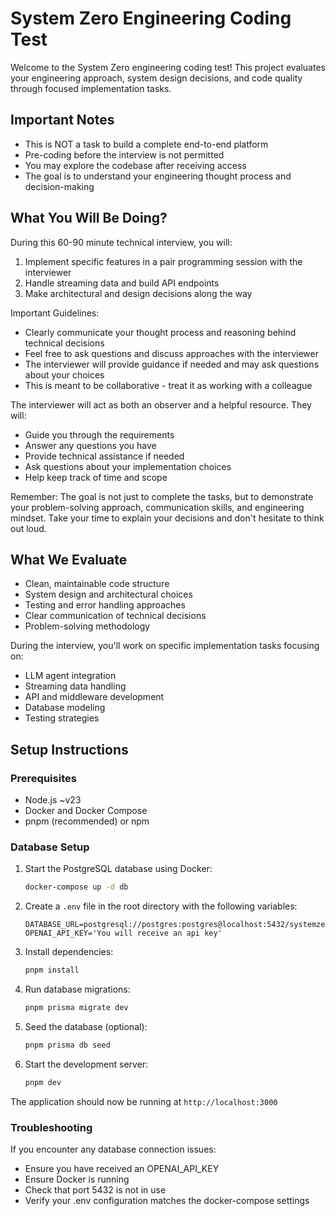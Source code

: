 # System Zero Engineering Coding Test

Welcome to the System Zero engineering coding test! This project evaluates your engineering approach, system design decisions, and code quality through focused implementation tasks.

## Important Notes

- This is NOT a task to build a complete end-to-end platform
- Pre-coding before the interview is not permitted
- You may explore the codebase after receiving access
- The goal is to understand your engineering thought process and decision-making

## What You Will Be Doing?

During this 60-90 minute technical interview, you will:

1. Implement specific features in a pair programming session with the interviewer
2. Handle streaming data and build API endpoints
3. Make architectural and design decisions along the way

Important Guidelines:
- Clearly communicate your thought process and reasoning behind technical decisions
- Feel free to ask questions and discuss approaches with the interviewer
- The interviewer will provide guidance if needed and may ask questions about your choices
- This is meant to be collaborative - treat it as working with a colleague

The interviewer will act as both an observer and a helpful resource. They will:
- Guide you through the requirements
- Answer any questions you have
- Provide technical assistance if needed
- Ask questions about your implementation choices
- Help keep track of time and scope

Remember: The goal is not just to complete the tasks, but to demonstrate your problem-solving approach, communication skills, and engineering mindset. Take your time to explain your decisions and don't hesitate to think out loud.


## What We Evaluate

- Clean, maintainable code structure
- System design and architectural choices
- Testing and error handling approaches
- Clear communication of technical decisions
- Problem-solving methodology

During the interview, you'll work on specific implementation tasks focusing on:
- LLM agent integration
- Streaming data handling
- API and middleware development
- Database modeling
- Testing strategies

## Setup Instructions

### Prerequisites
- Node.js ~v23
- Docker and Docker Compose
- pnpm (recommended) or npm

### Database Setup

1. Start the PostgreSQL database using Docker:
   ```bash
   docker-compose up -d db
   ```

2. Create a `.env` file in the root directory with the following variables:
   ```
   DATABASE_URL=postgresql://postgres:postgres@localhost:5432/systemzero
   OPENAI_API_KEY='You will receive an api key'
   ```

3. Install dependencies:
   ```bash
   pnpm install
   ```

4. Run database migrations:
   ```bash
   pnpm prisma migrate dev
   ```

5. Seed the database (optional):
   ```bash
   pnpm prisma db seed
   ```

6. Start the development server:
   ```bash
   pnpm dev
   ```

The application should now be running at `http://localhost:3000`

### Troubleshooting

If you encounter any database connection issues:
- Ensure you have received an OPENAI_API_KEY 
- Ensure Docker is running
- Check that port 5432 is not in use
- Verify your .env configuration matches the docker-compose settings

